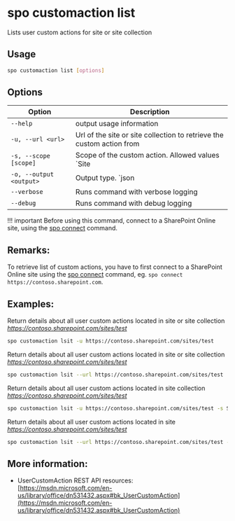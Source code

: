 # spo customaction list

Lists user custom actions for site or site collection

## Usage

```sh
spo customaction list [options]
```

## Options

Option|Description
------|-----------
`--help`|output usage information
`-u, --url <url>`|Url of the site or site collection to retrieve the custom action from
`-s, --scope [scope]`|Scope of the custom action. Allowed values `Site|Web|All`. Default `All`
`-o, --output <output>`|Output type. `json|text`. Default `text`
`--verbose`|Runs command with verbose logging
`--debug`|Runs command with debug logging

!!! important
    Before using this command, connect to a SharePoint Online site, using the [spo connect](../connect.md) command.

## Remarks:

To retrieve list of custom actions, you have to first connect to a SharePoint Online site using the
[spo connect](../connect.md) command, eg. `spo connect https://contoso.sharepoint.com`.

## Examples:
  
Return details about all user custom actions located in site or site collection 
_https://contoso.sharepoint.com/sites/test_

```sh
spo customaction lsit -u https://contoso.sharepoint.com/sites/test
```
      
Return details about all user custom actions located in site or site collection _https://contoso.sharepoint.com/sites/test_

```sh
spo customaction lsit --url https://contoso.sharepoint.com/sites/test
```

Return details about all user custom actions located in site collection _https://contoso.sharepoint.com/sites/test_

```sh
spo customaction lsit -u https://contoso.sharepoint.com/sites/test -s Site
```

Return details about all user custom actions located in site _https://contoso.sharepoint.com/sites/test_

```sh
spo customaction lsit --url https://contoso.sharepoint.com/sites/test --scope Web
```

## More information:

- UserCustomAction REST API resources: [https://msdn.microsoft.com/en-us/library/office/dn531432.aspx#bk_UserCustomAction](https://msdn.microsoft.com/en-us/library/office/dn531432.aspx#bk_UserCustomAction)